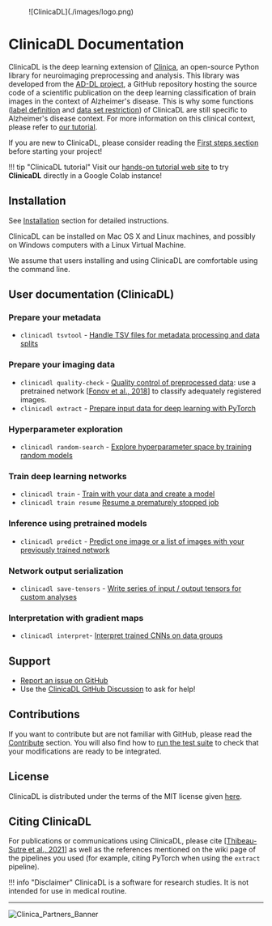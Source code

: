 <figure markdown>
  ![ClinicaDL](./images/logo.png)
</figure>

# ClinicaDL Documentation

ClinicaDL is the deep learning extension of [Clinica](https://aramislab.paris.inria.fr/clinica/docs/public/latest/),
an open-source Python library for neuroimaging preprocessing and analysis.
This library was developed from the [AD-DL project](https://github.com/aramis-lab/AD-DL), a GitHub repository hosting
the source code of a scientific publication on the deep learning classification of brain images in the context of Alzheimer's
disease. This is why some functions ([label definition](TSVTools.md#getlabels---extract-labels-specific-to-alzheimers-disease) 
and [data set restriction](TSVTools.md#restrict---reproduce-restrictions-on-specific-datasets)) of ClinicaDL 
are still specific to Alzheimer's disease context. For more information on this clinical context, please
refer to [our tutorial](https://aramislab.paris.inria.fr/clinicadl/tuto/Notebooks-AD-DL/clinical.html).

If you are new to ClinicaDL, please consider reading the [First steps section](./Introduction.md)
before starting your project!

!!! tip "ClinicaDL tutorial"
    Visit our [hands-on tutorial web site](https://aramislab.paris.inria.fr/clinicadl/tuto/intro.html) 
    to try **ClinicaDL** directly in a Google Colab instance!

## Installation

See [Installation](./Installation.md) section for detailed instructions.

ClinicaDL can be installed on Mac OS X and Linux machines, and possibly on Windows computers with a Linux Virtual Machine.

We assume that users installing and using ClinicaDL are comfortable using the command line.

## User documentation (ClinicaDL)

### Prepare your metadata
- `clinicadl tsvtool` - [Handle TSV files for metadata processing and data splits](./TSVTools.md)

### Prepare your imaging data
- `clinicadl quality-check` - [Quality control of preprocessed data](Preprocessing/QualityCheck.md): use a pretrained network [[Fonov et al., 2018](https://www.biorxiv.org/content/10.1101/303487v1)] to classify adequately registered images.
- `clinicadl extract` - [Prepare input data for deep learning with PyTorch](Preprocessing/Extract.md)

### Hyperparameter exploration
- `clinicadl random-search` - [Explore hyperparameter space by training random models](./RandomSearch.md)

### Train deep learning networks
- `clinicadl train` - [Train with your data and create a model](./Train/Introduction.md)
- `clinicadl train resume` [Resume a prematurely stopped job](./Train/Resume.md)

### Inference using pretrained models
- `clinicadl predict` - [Predict one image or a list of images with your previously trained network](Predict.md)
  
### Network output serialization
- `clinicadl save-tensors` - [Write series of input / output tensors for custom analyses](./Tensors.md)

### Interpretation with gradient maps
- `clinicadl interpret`- [Interpret trained CNNs on data groups](./Interpret.md)

<!--## Pretrained models

Pretrained models for the CNN networks implemented in ClinicaDL can be obtained here:
<https://zenodo.org/record/3491003>  

These models were obtained during the experiments for publication.
They correspond to a previous version of ClinicaDL, hence their file system is not compatible with the current version.
Updated versions of most representative models are available [here](https://aramislab.paris.inria.fr/files/data/models/dl/models_v002/).-->

## Support
- [Report an issue on GitHub](https://github.com/aramis-lab/clinicadl/issues)
- Use the [ClinicaDL GitHub Discussion](https://github.com/aramis-lab/clinicadl/discussions) to ask for help!

## Contributions
If you want to contribute but are not familiar with GitHub, please read the [Contribute](Contribute/Newcomers.md) section.
You will also find how to [run the test suite](Contribute/Test.md) to check that your modifications are ready to be integrated.

## License
ClinicaDL is distributed under the terms of the MIT license given [here](https://github.com/aramis-lab/clinicadl/blob/dev/LICENSE.txt).

## Citing ClinicaDL
For publications or communications using ClinicaDL, please cite [[Thibeau-Sutre et al., 2021](https://hal.inria.fr/hal-03351976)] 
as well as the references mentioned on the wiki page of the pipelines you used 
(for example, citing PyTorch when using the `extract` pipeline).

!!! info "Disclaimer"
    ClinicaDL is a software for research studies. It is not intended for use in medical routine.

---

![Clinica_Partners_Banner](https://aramislab.paris.inria.fr/clinica/docs/public/latest/img/Clinica_Partners_Banner.png)
